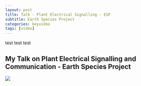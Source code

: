```yaml
---
layout: post
title: Talk - Plant Electrical Signalling - ESP
subtitle: Earth Species Project
categories: keyvideo
tags: [video]
---
```



test test test

## My Talk on Plant Electrical Signalling and Communication - Earth Species Project

![](//www.youtube.com/watch?v=m29lw--FR68)